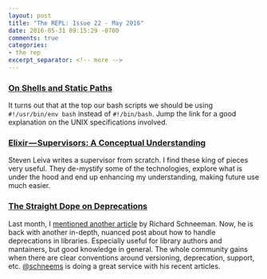 ```yaml
---
layout: post
title: "The REPL: Issue 22 - May 2016"
date: 2016-05-31 09:15:29 -0700
comments: true
categories:
- the rep
excerpt_separator: <!-- more -->
---
```


### [On Shells and Static Paths][1]

It turns out that at the top our bash scripts we should be using `#!/usr/bin/env bash` instead of `#!/bin/bash`. Jump the link for a good explanation on the UNIX specifications involved.

### [Elixir — Supervisors: A Conceptual Understanding][2]

Steven Leiva writes a supervisor from scratch. I find these king of pieces very useful. They de-mystify some of the technologies, explore what is under the hood and end up enhancing my understanding, making future use much easier.

### [The Straight Dope on Deprecations][3]

Last month, I [mentioned another article][5] by Richard Schneeman. Now, he is back with another in-depth, nuanced post about how to handle deprecations in libraries. Especially useful for library authors and mantainers, but good knowledge in general. The whole community gains when there are clear conventions around versioning, deprecation, support, etc. [@schneems][4] is doing a great service with his recent articles.

[1]: http://deftly.net/posts/2016-04-26-on-shells-and-static-paths.html
[2]: https://medium.com/@StevenLeiva1/elixir-supervisors-a-conceptual-understanding-ee0825f70cbe#.5yq63mrje
[3]: https://blog.codeship.com/the-straight-dope-on-deprecations/
[4]: https://twitter.com/schneems
[5]: /blog/2016/05/02/the-repl-issue-21-april-2016/
